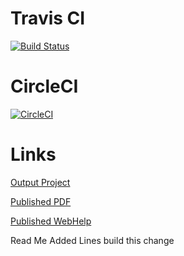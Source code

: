 # Travis CI
[![Build Status](https://travis-ci.org/arbiter3131/space.svg?branch=master)](https://travis-ci.org/arbiter3131/space)
# CircleCI
[![CircleCI](https://circleci.com/gh/arbiter3131/space/tree/master.svg?style=svg)](https://circleci.com/gh/arbiter3131/space/tree/master)
# Links
[Output Project](https://github.com/nishantbuktare/space-pages)

[Published PDF](https://nishantbuktare.github.io/space-pages/pdf-css-html5/space.pdf)

[Published WebHelp](https://nishantbuktare.github.io/space-pages/webhelp-responsive/)

Read Me
Added Lines
build this change 